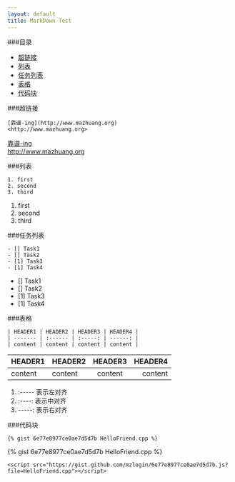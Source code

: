 ```yaml
---
layout: default
title: MarkDown Test
---
```


###目录
* [超链接](#toc_1)  
* [列表](#toc_2)  
* [任务列表](#toc_3)
* [表格](#toc_4)  
* [代码块](#toc_5)

###超链接
```
[靠谱-ing](http://www.mazhuang.org)
<http://www.mazhuang.org>
```
[靠谱-ing](http://www.mazhuang.org)  
<http://www.mazhuang.org>

###列表
```
1. first
2. second
3. third
```
1. first  
2. second  
3. third  

###任务列表
```
- [] Task1
- [] Task2
- [1] Task3
- [1] Task4
```
- [] Task1  
- [] Task2  
- [1] Task3  
- [1] Task4  


###表格
```
| HEADER1 | HEADER2 | HEADER3 | HEADER4 |
| ------- | :------ | :-----: | ------: |
| content | content | content | content |

```
| HEADER1 | HEADER2 | HEADER3 | HEADER4 |
| ------- | :------ | :-----: | ------: |
| content | content | content | content |

1. :----- 表示左对齐
2. :----: 表示中对齐
3. -----: 表示右对齐

###代码块

```
{% gist 6e77e8977ce0ae7d5d7b HelloFriend.cpp %}
```

{% gist 6e77e8977ce0ae7d5d7b HelloFriend.cpp %}

```
<script src="https://gist.github.com/mzlogin/6e77e8977ce0ae7d5d7b.js?file=HelloFriend.cpp"></script>
```

<script src="https://gist.github.com/mzlogin/6e77e8977ce0ae7d5d7b.js?file=HelloFriend.cpp"></script>

<script src="https://gist.github.com/834610.js?file=Jekyll nd Octopress Liquid tag for MathJax.rb"></script>
